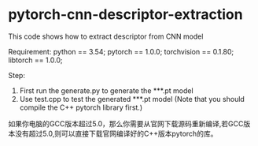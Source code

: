 # pytorch-cnn-descriptor-extraction
This code shows how to extract descriptor from CNN model

Requirement:
python == 3.54;
pytorch == 1.0.0;
torchvision == 0.1.80;
libtorch == 1.0.0;

Step:
1. First run the generate.py to generate the ***.pt model
2. Use test.cpp to test the generated ***.pt model (Note that you should compile the C++ pytorch library first.)

如果你电脑的GCC版本超过5.0，那么你需要从官网下载源码重新编译,若GCC版本没有超过5.0,则可以直接下载官网编译好的C++版本pytorch的库。
